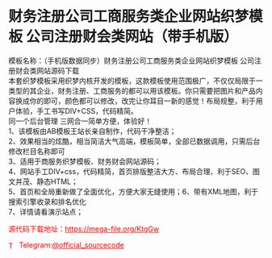 # 财务注册公司工商服务类企业网站织梦模板 公司注册财会类网站（带手机版）

模板名称：（手机版数据同步）财务注册公司工商服务类企业网站织梦模板 公司注册财会类网站源码下载<br>本套织梦模板采用织梦内核开发的模板，这款模板使用范围极广，不仅仅局限于一类型的其企业，财务注册、工商服务的都可以用该模板。你只需要把图片和产品内容换成你的即可，颜色都可以修改，改完让你耳目一新的感觉！布局规整，利于用户体验，手工书写DIV+CSS，代码精简。<br>同一个后台管理 三网合一简单方便，体验好！<br>1、该模板由AB模板王站长亲自制作，代码干净整洁；<br>2、效果相当的炫酷，相当简洁大气高端，模板简单，全部已数据调用，只需后台修改栏目名称即可<br>3、适用于商服务织梦模板、财务财会网站源码；<br>4、网站手工DIV+css，代码精简，首页排版整洁大方、布局合理、利于SEO、图文并茂、静态HTML；<br>5、首页和全局重新做了全面优化，方便大家无缝使用；6、带有XML地图，利于搜索引擎收录和排名优化<br>7、详情请看演示站点；<br>


<p style="color: red;">源代码下载地址：<a href="https://mega-file.org/KtgGw" style="color: red;">https://mega-file.org/KtgGw</a></p><p style="color: red;"><img src="https://cdn-icons-png.flaticon.com/512/2111/2111646.png" alt="Telegram Icon" style="width: 16px; vertical-align: middle; margin-right: 5px;">Telegram:<a href="https://t.me/official_sourcecode" style="color: red;">@official_sourcecode</a></p>